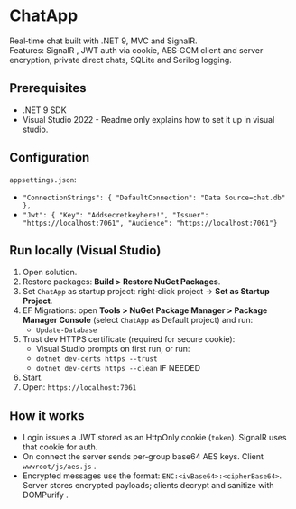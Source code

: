 # ChatApp

Real‑time chat built with .NET 9, MVC and SignalR.  
Features: SignalR , JWT auth via cookie, AES‑GCM client and server encryption, private direct chats, SQLite and Serilog logging.

## Prerequisites
- .NET 9 SDK
- Visual Studio 2022 - Readme only explains how to set it up in visual studio.

## Configuration
`appsettings.json`:
- `"ConnectionStrings": { "DefaultConnection": "Data Source=chat.db" },`
- `"Jwt": { "Key": "Addsecretkeyhere!", "Issuer": "https://localhost:7061", "Audience": "https://localhost:7061"}`

## Run locally (Visual Studio)
1. Open solution.
2. Restore packages: __Build > Restore NuGet Packages__.
3. Set `ChatApp` as startup project: right‑click project → __Set as Startup Project__.
4. EF Migrations: open __Tools > NuGet Package Manager > Package Manager Console__ (select `ChatApp` as Default project) and run:
   - `Update-Database`
5. Trust dev HTTPS certificate (required for secure cookie):
   - Visual Studio prompts on first run, or run:  
    - `dotnet dev-certs https --trust`
    - `dotnet dev-certs https --clean` IF NEEDED
6. Start.
7. Open: `https://localhost:7061`


## How it works
- Login issues a JWT stored as an HttpOnly cookie (`token`). SignalR uses that cookie for auth.
- On connect the server sends per‑group base64 AES keys. Client `wwwroot/js/aes.js` .
- Encrypted messages use the format: `ENC:<ivBase64>:<cipherBase64>`. Server stores encrypted payloads; clients decrypt and sanitize with DOMPurify .

